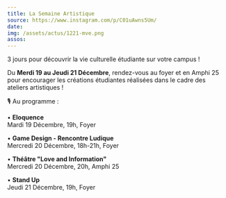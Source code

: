 ```yaml
---
title: La Semaine Artistique
source: https://www.instagram.com/p/C01uAwns5Um/
date:
img: /assets/actus/1221-mve.png
assos:
---
```


3 jours pour découvrir la vie culturelle étudiante sur votre campus !

Du __Merdi 19 au Jeudi 21 Décembre__, rendez-vous au foyer et en Amphi 25 pour encourager les créations étudiantes réalisées dans le cadre des ateliers artistiques !

🎙 Au programme :  

• __Eloquence__  
Mardi 19 Décembre, 19h, Foyer

• __Game Design - Rencontre Ludique__  
Mercredi 20 Décembre, 18h-21h, Foyer

• __Théâtre "Love and Information"__  
Mercredi 20 Décembre, 20h, Amphi 25

• __Stand Up__  
Jeudi 21 Décembre, 19h, Foyer